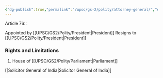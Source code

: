```yaml
---
{"dg-publish":true,"permalink":"/upsc/gs-2/polity/attorney-general/","dgHomeLink":true,"dgPassFrontmatter":false}
---
```


Article 76:: 


Appointed by [[UPSC/GS2/Polity/President|President]]
Resigns to [[UPSC/GS2/Polity/President|President]]

### Rights and Limitations 
1. House of [[UPSC/GS2/Polity/Parliament|Parliament]]

[[Solicitor General of India|Solicitor General of India]]


